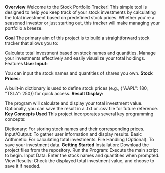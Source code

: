 **Overview**
Welcome to the Stock Portfolio Tracker! This simple tool is designed to help you keep track of your stock investments by calculating the total investment based on predefined stock prices. Whether you're a seasoned investor or just starting out, this tracker will make managing your portfolio a breeze.

**Goal**
The primary aim of this project is to build a straightforward stock tracker that allows you to:

Calculate total investment based on stock names and quantities.
Manage your investments effectively and easily visualize your total holdings.
Features
**User Input:**

You can input the stock names and quantities of shares you own.
**Stock Prices:**

A built-in dictionary is used to define stock prices (e.g., {"AAPL": 180, "TSLA": 250}) for quick access.
**Result Display:**

The program will calculate and display your total investment value.
Optionally, you can save the result in a .txt or .csv file for future reference.
**Key Concepts Used**
This project incorporates several key programming concepts:

Dictionary: For storing stock names and their corresponding prices.
Input/Output: To gather user information and display results.
Basic Arithmetic: For calculating total investments.
File Handling (Optional): To save your investment data.
**Getting Started**
Installation: Download the project files from the repository.
Run the Program: Execute the main script to begin.
Input Data: Enter the stock names and quantities when prompted.
View Results: Check the displayed total investment value, and choose to save it if needed.
